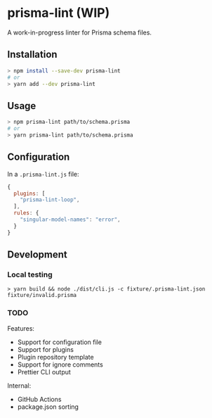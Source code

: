 # prisma-lint (WIP)

A work-in-progress linter for Prisma schema files.

## Installation

```sh
> npm install --save-dev prisma-lint
# or
> yarn add --dev prisma-lint
```

## Usage

```sh
> npm prisma-lint path/to/schema.prisma
# or
> yarn prisma-lint path/to/schema.prisma
```

## Configuration

In a `.prisma-lint.js` file:

```js
{
  plugins: [
    "prisma-lint-loop",
  ],
  rules: {
    "singular-model-names": "error",
  }
}
```

## Development

### Local testing

```
> yarn build && node ./dist/cli.js -c fixture/.prisma-lint.json fixture/invalid.prisma
```

### TODO

Features:

- Support for configuration file
- Support for plugins
- Plugin repository template
- Support for ignore comments
- Prettier CLI output

Internal:

- GitHub Actions
- package.json sorting
